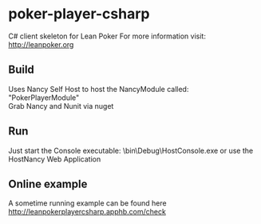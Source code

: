 poker-player-csharp
===================

C# client skeleton for Lean Poker For more information visit: http://leanpoker.org


Build 
---------
Uses Nancy Self Host to host the NancyModule called: "PokerPlayerModule"   
Grab Nancy and Nunit via nuget
 
 
Run
---------
Just start the Console executable: \bin\Debug\HostConsole.exe
or 
use the HostNancy Web Application


Online example
----------
A sometime running example can be found here
http://leanpokerplayercsharp.apphb.com/check 
